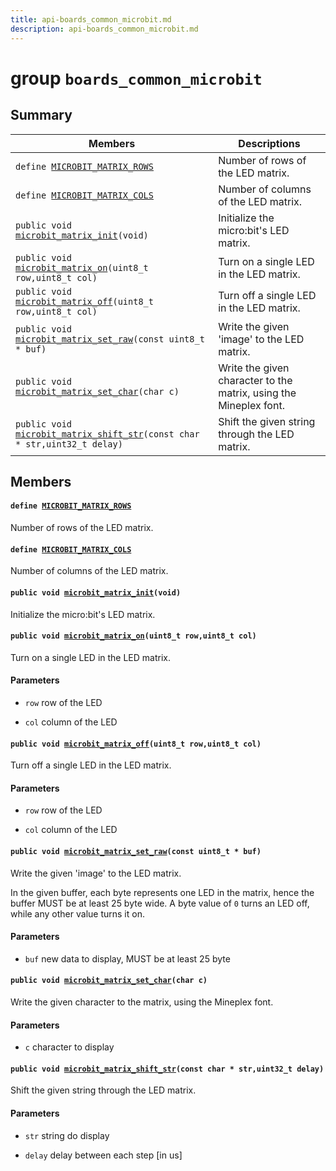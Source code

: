 ```yaml
---
title: api-boards_common_microbit.md
description: api-boards_common_microbit.md
---
```

# group `boards_common_microbit` 

## Summary

 Members                        | Descriptions                                
--------------------------------|---------------------------------------------
`define `[`MICROBIT_MATRIX_ROWS`](#group__boards__common__microbit_1gac430c88aa2fd60e29e6b4cf0f80cefe9)            | Number of rows of the LED matrix.
`define `[`MICROBIT_MATRIX_COLS`](#group__boards__common__microbit_1ga02050bd3fa1647a63b972dc850b36026)            | Number of columns of the LED matrix.
`public void `[`microbit_matrix_init`](#group__boards__common__microbit_1ga1b4b6a92681a9249dbabc92c5f731363)`(void)`            | Initialize the micro:bit's LED matrix.
`public void `[`microbit_matrix_on`](#group__boards__common__microbit_1ga3e3123ba53bb98125127c302ff576fff)`(uint8_t row,uint8_t col)`            | Turn on a single LED in the LED matrix.
`public void `[`microbit_matrix_off`](#group__boards__common__microbit_1gadb47733cd38c80dc9ca9dc88dc8e5699)`(uint8_t row,uint8_t col)`            | Turn off a single LED in the LED matrix.
`public void `[`microbit_matrix_set_raw`](#group__boards__common__microbit_1ga1a5f7efca7f42bbe05b3d80b37bb003b)`(const uint8_t * buf)`            | Write the given 'image' to the LED matrix.
`public void `[`microbit_matrix_set_char`](#group__boards__common__microbit_1ga1acdd96edd24a3337569130214e71ccb)`(char c)`            | Write the given character to the matrix, using the Mineplex font.
`public void `[`microbit_matrix_shift_str`](#group__boards__common__microbit_1ga2c252ba9bfbd4e153b21e1a2282456a4)`(const char * str,uint32_t delay)`            | Shift the given string through the LED matrix.

## Members

#### `define `[`MICROBIT_MATRIX_ROWS`](#group__boards__common__microbit_1gac430c88aa2fd60e29e6b4cf0f80cefe9) 

Number of rows of the LED matrix.

#### `define `[`MICROBIT_MATRIX_COLS`](#group__boards__common__microbit_1ga02050bd3fa1647a63b972dc850b36026) 

Number of columns of the LED matrix.

#### `public void `[`microbit_matrix_init`](#group__boards__common__microbit_1ga1b4b6a92681a9249dbabc92c5f731363)`(void)` 

Initialize the micro:bit's LED matrix.

#### `public void `[`microbit_matrix_on`](#group__boards__common__microbit_1ga3e3123ba53bb98125127c302ff576fff)`(uint8_t row,uint8_t col)` 

Turn on a single LED in the LED matrix.

#### Parameters
* `row` row of the LED 

* `col` column of the LED

#### `public void `[`microbit_matrix_off`](#group__boards__common__microbit_1gadb47733cd38c80dc9ca9dc88dc8e5699)`(uint8_t row,uint8_t col)` 

Turn off a single LED in the LED matrix.

#### Parameters
* `row` row of the LED 

* `col` column of the LED

#### `public void `[`microbit_matrix_set_raw`](#group__boards__common__microbit_1ga1a5f7efca7f42bbe05b3d80b37bb003b)`(const uint8_t * buf)` 

Write the given 'image' to the LED matrix.

In the given buffer, each byte represents one LED in the matrix, hence the buffer MUST be at least 25 byte wide. A byte value of `0` turns an LED off, while any other value turns it on.

#### Parameters
* `buf` new data to display, MUST be at least 25 byte

#### `public void `[`microbit_matrix_set_char`](#group__boards__common__microbit_1ga1acdd96edd24a3337569130214e71ccb)`(char c)` 

Write the given character to the matrix, using the Mineplex font.

#### Parameters
* `c` character to display

#### `public void `[`microbit_matrix_shift_str`](#group__boards__common__microbit_1ga2c252ba9bfbd4e153b21e1a2282456a4)`(const char * str,uint32_t delay)` 

Shift the given string through the LED matrix.

#### Parameters
* `str` string do display 

* `delay` delay between each step [in us]

